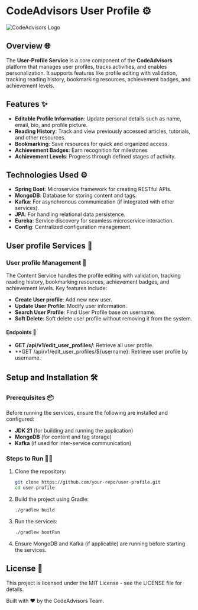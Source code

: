 # CodeAdvisors User Profile ⚙️

![CodeAdvisors Logo](http://167.172.78.79:8090/api/v1/files/preview?fileName=b5d01918-2824-48d7-83e0-fb557ce6bd73_2024-12-21T18-28-24.856529397.jpg)

## Overview 🌐
The **User-Profile Service** is a core component of the **CodeAdvisors**  platform that manages user profiles, tracks activities, and enables personalization. It supports features like profile editing with validation, tracking reading history, bookmarking resources, achievement badges, and achievement levels.

## Features ✨
- **Editable Profile Information**: Update personal details such as name, email, bio, and profile picture.
- **Reading History**: Track and view previously accessed articles, tutorials, and other resources.
- **Bookmarking**: Save resources for quick and organized access.
- **Achievement Badges**: Earn recognition for milestones
- **Achievement Levels**: Progress through defined stages of activity.

## Technologies Used ⚙️
- **Spring Boot**: Microservice framework for creating RESTful APIs.
- **MongoDB**: Database for storing content and tags.
- **Kafka**: For asynchronous communication (if integrated with other services).
- **JPA**: For handling relational data persistence.
- **Eureka**: Service discovery for seamless microservice interaction.
- **Config**: Centralized configuration management.

## User profile Services 📝

### User profile Management 📄
The Content Service handles the profile editing with validation, tracking reading history, bookmarking resources, achievement badges, and achievement levels. Key features include:

- **Create User profile**: Add new new user.
- **Update User Profile**: Modify user information.
- **Search User Profile**: Find User Profile base on username.
- **Soft Delete**: Soft delete user profile without removing it from the system.

#### Endpoints 🚀

- **GET /api/v1/edit_user_profiles/**: Retrieve all user profile.
- **GET /api/v1/edit_user_profiles/${username}: Retrieve user profile by username.

## Setup and Installation 🛠

### Prerequisites 📦
Before running the services, ensure the following are installed and configured:
- **JDK 21** (for building and running the application)
- **MongoDB** (for content and tag storage)
- **Kafka** (if used for inter-service communication)

### Steps to Run 🚶‍♂️

1. Clone the repository:
   ```bash
   git clone https://github.com/your-repo/user-profile.git
   cd user-profile
   ```

2. Build the project using Gradle:
   ```bash
   ./gradlew build
   ```

3. Run the services:
   ```bash
   ./gradlew bootRun
   ```

4. Ensure MongoDB and Kafka (if applicable) are running before starting the services.

## License 📜
This project is licensed under the MIT License - see the LICENSE file for details.


Built with ❤️ by the CodeAdvisors Team.
